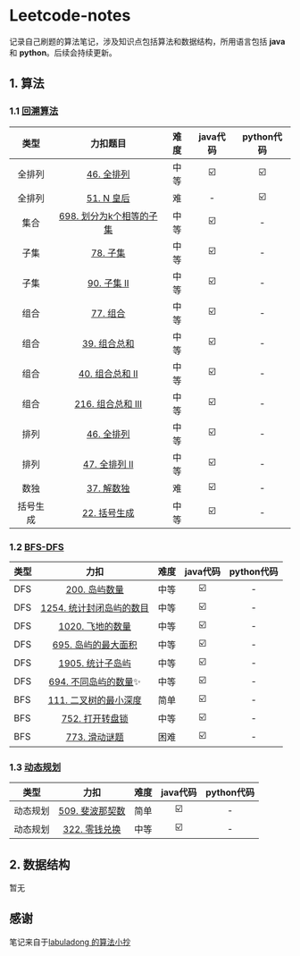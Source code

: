 # Leetcode-notes
记录自己刷题的算法笔记，涉及知识点包括算法和数据结构，所用语言包括 **java** 和 **python**。后续会持续更新。

## 1. 算法

### 1.1 [回溯算法](https://github.com/Ethan-cw/leetcode-notes/tree/main/算法/回朔算法)

|   类型   |                           力扣题目                           | 难度 | java代码 | python代码 |
| :------: | :----------------------------------------------------------: | :--: | :------: | :--------: |
|  全排列  | [46. 全排列](https://leetcode-cn.com/problems/permutations)  | 中等 |    ☑️     |     ☑️      |
|  全排列  |   [51. N 皇后](https://leetcode-cn.com/problems/n-queens)    |  难  |    -     |     ☑️      |
|   集合   | [698. 划分为k个相等的子集](https://leetcode-cn.com/problems/partition-to-k-equal-sum-subsets/) | 中等 |    ☑️     |     -      |
|   子集   |     [78. 子集](https://leetcode-cn.com/problems/subsets)     | 中等 |    ☑️     |     -      |
|   子集   |  [90. 子集 II](https://leetcode-cn.com/problems/subsets-ii)  | 中等 |    ☑️     |     -      |
|   组合   |  [77. 组合](https://leetcode-cn.com/problems/combinations)   | 中等 |    ☑️     |     -      |
|   组合   | [39. 组合总和](https://leetcode-cn.com/problems/combination-sum) | 中等 |    ☑️     |     -      |
|   组合   | [40. 组合总和 II](https://leetcode-cn.com/problems/combination-sum-ii) | 中等 |    ☑️     |     -      |
|   组合   | [216. 组合总和 III](https://leetcode-cn.com/problems/combination-sum-iii) | 中等 |    ☑️     |     -      |
|   排列   | [46. 全排列](https://leetcode-cn.com/problems/permutations)  | 中等 |    ☑️     |     -      |
|   排列   | [47. 全排列 II](https://leetcode-cn.com/problems/permutations-ii) | 中等 |    ☑️     |     -      |
|   数独   | [37. 解数独](https://leetcode-cn.com/problems/sudoku-solver) |  难  |    ☑️     |     -      |
| 括号生成 | [22. 括号生成](https://leetcode-cn.com/problems/generate-parentheses) | 中等 |    ☑️     |     -      |

### 1.2 [BFS-DFS](https://github.com/Ethan-cw/leetcode-notes/tree/main/算法/BFS-DFS)

| 类型 |                             力扣                             | 难度 | java代码 | python代码 |
| ---- | :----------------------------------------------------------: | :--: | :------: | :--------: |
| DFS  | [200. 岛屿数量](https://leetcode-cn.com/problems/number-of-islands) | 中等 |    ☑️     |     -      |
| DFS  | [1254. 统计封闭岛屿的数目](https://leetcode-cn.com/problems/number-of-closed-islands) | 中等 |    ☑️     |     -      |
| DFS  | [1020. 飞地的数量](https://leetcode-cn.com/problems/number-of-enclaves) | 中等 |    ☑️     |     -      |
| DFS  | [695. 岛屿的最大面积](https://leetcode-cn.com/problems/max-area-of-island) | 中等 |    ☑️     |     -      |
| DFS  | [1905. 统计子岛屿](https://leetcode-cn.com/problems/count-sub-islands) | 中等 |    ☑️     |     -      |
| DFS  | [694. 不同岛屿的数量](https://leetcode-cn.com/problems/number-of-distinct-islands)✨ | 中等 |    ☑️     |     -      |
| BFS  | [111. 二叉树的最小深度](https://leetcode-cn.com/problems/minimum-depth-of-binary-tree) | 简单 |    ☑️     |     -      |
| BFS  | [752. 打开转盘锁](https://leetcode-cn.com/problems/open-the-lock) | 中等 |    ☑️     |     -      |
| BFS  | [773. 滑动谜题](https://leetcode-cn.com/problems/sliding-puzzle) | 困难 |    ☑️     |     -      |

### 1.3 [动态规划](https://github.com/Ethan-cw/leetcode-notes/tree/main/算法/动态规划)

| 类型     |                             力扣                             | 难度 | java代码 | python代码 |
| -------- | :----------------------------------------------------------: | :--: | :------: | :--------: |
| 动态规划 | [509. 斐波那契数](https://leetcode-cn.com/problems/fibonacci-number) | 简单 |    ☑️     |     -      |
| 动态规划 | [322. 零钱兑换](https://leetcode-cn.com/problems/coin-change) | 中等 |    ☑️     |     -      |

## 2. 数据结构

暂无

## 感谢

笔记来自于[labuladong 的算法小抄](https://labuladong.gitee.io/algo/)

